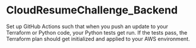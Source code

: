 # CloudResumeChallenge_Backend

Set up GitHub Actions such that when you push an update to your Terraform or Python code, your Python tests get run. If the tests pass, the Terraform plan should get initialized and applied to your AWS environment. 
